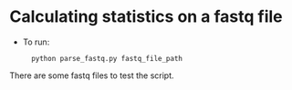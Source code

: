 # Calculating statistics on a fastq file

- To run:

        python parse_fastq.py fastq_file_path

There are some fastq files to test the script.
